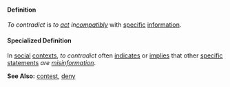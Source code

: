 #### Definition

*To contradict* is *to [act](https://github.com/gcassel/Modular-Organization-Terminology/blob/master/terms/action.md) in[compatibly](https://github.com/gcassel/Modular-Organization-Terminology/blob/master/terms/compatible.md)* with [specific](https://github.com/gcassel/Modular-Organization-Terminology/blob/master/terms/specific.md) [information](https://github.com/gcassel/Modular-Organization-Terminology/blob/master/terms/information.md).

#### Specialized Definition

In [social](https://github.com/gcassel/Modular-Organization-Terminology/blob/master/terms/social.md) [contexts](https://github.com/gcassel/Modular-Organization-Terminology/blob/master/terms/context.md), *to contradict* often [indicates](https://github.com/gcassel/Modular-Organization-Terminology/blob/master/terms/indicate.md) or [implies](https://github.com/gcassel/Modular-Organization-Terminology/blob/master/terms/imply.md) that other [specific](https://github.com/gcassel/Modular-Organization-Terminology/blob/master/terms/specific.md) [statements](https://github.com/gcassel/Modular-Organization-Terminology/blob/master/terms/state.md) *are [misinformation](https://github.com/gcassel/Modular-Organization-Terminology/blob/master/terms/misinformation.md)*.
		
**See Also:**  [contest](https://github.com/gcassel/Modular-Organization-Terminology/blob/master/terms/contest.md), [deny](https://github.com/gcassel/Modular-Organization-Terminology/blob/master/terms/deny.md)
